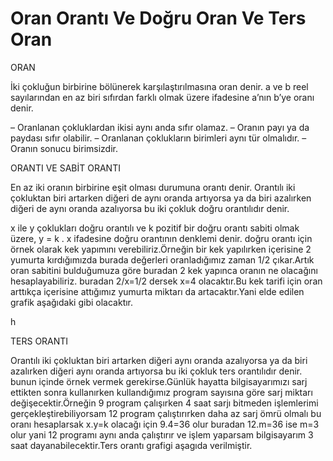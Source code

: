 # Oran Orantı Ve Doğru Oran Ve Ters Oran

ORAN

İki çokluğun birbirine bölünerek karşılaştırılmasına oran denir. a ve b reel sayılarından en az biri sıfırdan farklı olmak üzere   ifadesine a’nın b’ye oranı denir.

– Oranlanan çokluklardan ikisi aynı anda sıfır olamaz.
– Oranın payı ya da paydası sıfır olabilir.
– Oranlanan çoklukların birimleri aynı tür olmalıdır.
– Oranın sonucu birimsizdir.


ORANTI VE SABİT ORANTI

En az iki  oranın birbirine  eşit olması durumuna  orantı denir.
Orantılı iki çokluktan biri artarken diğeri de aynı oranda artıyorsa ya da biri azalırken diğeri de aynı oranda azalıyorsa bu iki çokluk doğru orantılıdır denir.

x ile y çoklukları doğru orantılı ve k pozitif bir doğru orantı sabiti olmak üzere, y = k . x ifadesine doğru orantının denklemi denir.
doğru orantı için örnek olarak kek yapımını verebiliriz.Örneğin bir kek yapılırken içerisine 2 yumurta kırdığımızda burada değerleri oranladığımız zaman 1/2 çıkar.Artık oran sabitini bulduğumuza göre buradan 2 kek yapınca oranın ne olacağını hesaplayabiliriz. buradan 2/x=1/2 dersek x=4 olacaktır.Bu kek tarifi için oran arttıkça içerisine attığımız yumurta miktarı da artacaktır.Yani elde edilen grafik aşağıdaki gibi olacaktır.

<img src="https://www.basarisiralamalari.com/wp-content/uploads/2020/11/716.png" alt=""/>h



TERS ORANTI

Orantılı iki çokluktan biri artarken diğeri aynı oranda azalıyorsa ya da biri azalırken diğeri aynı oranda artıyorsa bu iki çokluk ters orantılıdır denir.
bunun içinde örnek vermek gerekirse.Günlük hayatta bilgisayarımızı sarj ettikten sonra kullanırken kullandığımız program sayısına göre sarj miktarı değişecektir.Örneğin 9 program çalışırken 4 saat sarjı bitmeden işlemlerimi gerçekleştirebiliyorsam 12 program çalıştırırken daha az sarj ömrü olmalı bu oranı hesaplarsak x.y=k olacağı için 9.4=36 olur buradan  12.m=36 ise m=3 olur yani 12 programı aynı anda çalıştırır ve işlem yaparsam bilgisayarım 3 saat dayanabilecektir.Ters orantı grafigi aşagıda verilmiştir.

<img src="https://www.basarisiralamalari.com/wp-content/uploads/2020/11/721.png" alt=""/>


